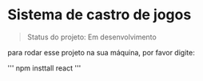 <h1>Sistema de castro de jogos</h1>

>Status do projeto: Em desenvolvimento

para rodar esse projeto na sua máquina, por favor digite:

'''
npm insttall react
'''
